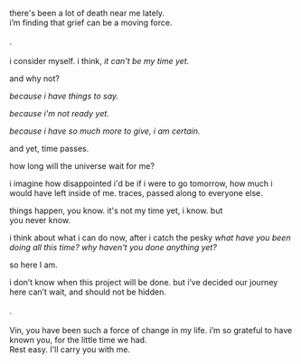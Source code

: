 there's been a lot of death near me lately.  
i’m finding that grief can be a moving force.
<br/>
<br/>
.
<br/>
<br/>
i consider myself. i think, *it can't be my time yet.* 

and why not?

*because i have things to say.*

*because i'm not ready yet.*

*because i have so much more to give, i am certain.*

and yet, time passes.

how long will the universe wait for me?

i imagine how disappointed i'd be if i were to go tomorrow,
how much i would have left inside of me. traces, passed along to everyone else.

things happen, you know. it's not my time yet, i know. but  
you never know.

i think about what i can do now, after i catch the pesky *what have you been doing all this time? why haven't you done anything yet?*

so here I am.

i don’t know when this project will be done. but i’ve decided our journey here can’t wait, and should not be hidden. 
<br/>
<br/>
.
<br/>
<br/>
Vin, you have been such a force of change in my life. i’m so grateful to have known you, for the little time we had. <br/>
Rest easy. I'll carry you with me. 
